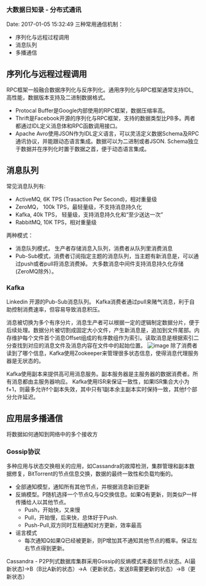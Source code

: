<!--
title: 大数据日知录 - 分布式通讯
date: 2017-01-05 15:32:49
tags:
- Big Data
- Distributed Communication
- Kafka
- RabbitMQ
-->
### 大数据日知录 - 分布式通讯
Date: 2017-01-05 15:32:49
三种常用通信机制：
- 序列化与远程过程调用
- 消息队列
- 多播通信
<!-- more -->
## 序列化与远程过程调用
RPC框架一般融合数据序列化与反序列化。通用序列化与RPC框架通常支持IDL, 高性能，数据版本支持及二进制数据格式。
- Protocal Buffer是Google内部使用的RPC框架，数据压缩率高。
- Thrift是Facebook开源的序列化与RPC框架，支持的数据类型比PB多。两者都通过IDL定义消息体和RPC函数调用接口。
- Apache Avro使用JSON作为IDL定义语言，可以灵活定义数据Schema及RPC通讯协议，并能跟动态语言集成。数据可以为二进制或者JSON. Schema独立于数据并在序列化时置于数据之首，便于动态语言集成。

## 消息队列
常见消息队列有:
- ActiveMQ, 6K TPS (Trasaction Per Second)，相对重量级
- ZeroMQ， 100k TPS，最轻量级，不支持消息持久化
- Kafka, 40k TPS， 轻量级，支持消息持久化和“至少送达一次”
- RabbitMQ, 10K TPS，相对重量级

两种模式：
- 消息队列模式， 生产者存储消息入队列，消费者从队列里消费消息
- Pub-Sub模式，消费者订阅指定主题的消息队列，当主题有新消息是，可以通过push或者pull将消息消费掉。
大多数消息中间件支持消息持久化存储(ZeroMQ除外）。

### Kafka
Linkedin 开源的Pub-Sub消息队列。
Kafka消费者通过pull来赌气消息，利于自助控制消费速率，但容易导致消息积压。

消息被切换为多个有序分片，消息生产者可以根据一定的逻辑制定数据分片，便于后续处理。数据分片被切割成固定大小文件，产生新消息是，追加到文件尾部。内存维护每个文件首个消息Offset组成的有序数组作为索引。读取消息是根据索引二分查找到对应的消息文件及消息内容在文件中的起始位置。
![image](http://static.oschina.net/uploads/space/2016/0509/211717_nQ5s_119760.jpg)
除了消费者读到了哪个信息，Kafka使用Zookeeper来管理很多状态信息，使得消息代理服务器是无状态的。

Kafka使用副本来提供高可用消息服务。副本服务器是主服务器的数据消费者。所有消息都由主服务器响应。 Kafka使用ISR来保证一致性，如果ISR集合大小为f+1，则最多允许f个副本失效，其中只有1副本余主副本实时保持一致，其他f个部分允许延迟。

## 应用层多播通信
将数据如何通知到网络中的多个接收方

### Gossip协议
多种应用与状态交换相关的应用，如Cassandra的故障检测，集群管理和副本数据修复，BitTorrent的节点信息交换，数据的最终一致性和负载均衡的。

- 全部通知模型，通知所有其他节点，并根据消息新旧更新
- 反熵模型。P随机选择一个节点Q,与Q交换信息。如果Q有更新，则类似P一样传播给人以其他节点。
    - Push，开始快，又来慢
    - Pull，开始慢，后来快，总体好于Push.
    - Push-Pull,双方同时互相通知对方更新，效率最高
- 谣言模式
    - 每次通知Q如果Q已经被更新，则P增加其不通知其他节点的概率。保证左右节点得到更新。

Cassandra - P2P列式数据库集群采用Gossip的反熵模式来委屈节点状态。A(最新状态)->B（B比A新的状态）->A（更新状态，发送B需要更新的状态）->B（更新状态）
